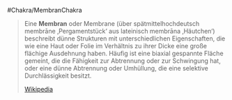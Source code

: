 #Chakra/MembranChakra
> Eine **Membran** oder Membrane (über spätmittelhochdeutsch membrāne ‚Pergamentstück‘ aus lateinisch membrāna ‚Häutchen‘) beschreibt dünne Strukturen mit unterschiedlichen Eigenschaften, die wie eine Haut oder Folie im Verhältnis zu ihrer Dicke eine große flächige Ausdehnung haben. Häufig ist eine biaxial gespannte Fläche gemeint, die die Fähigkeit zur Abtrennung oder zur Schwingung hat, oder eine dünne Abtrennung oder Umhüllung, die eine selektive Durchlässigkeit besitzt.
>
> [Wikipedia](https://de.wikipedia.org/wiki/Membran)